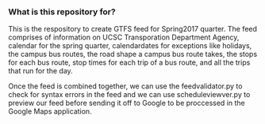 

### What is this repository for? ###

This is the respository to create GTFS feed for Spring2017 quarter. The feed comprises of information on UCSC Transporation Department Agency, calendar for the spring quarter, calendardates for exceptions like holidays, the campus bus routes, the road shape a campus bus route takes, the stops for each bus route, stop times for each trip of a bus route, and all the trips that run for the day. 

Once the feed is combined together, we can use the feedvalidator.py to check for syntax errors in the feed and we can use scheduleviewver.py to preview our feed before sending it off to Google to be proccessed in the Google Maps application.
